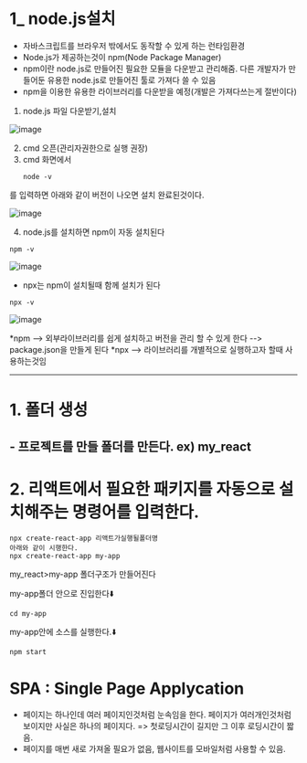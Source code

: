 # 1_ node.js설치
* 자바스크립트를 브라우저 밖에서도 동작할 수 있게 하는 런타임환경
* Node.js가 제공하는것이 npm(Node Package Manager)
* npm이란 node.js로 만들어진 필요한 모듈을 다운받고 관리해줌. 다른 개발자가 만들어둔 유용한 node.js로 만들어진 툴로 가져다 쓸 수 있음
* npm을 이용한 유용한 라이브러리를 다운받을 예정(개발은 가져다쓰는게 절반이다)


1. node.js 파일 다운받기,설치
   
![image](https://github.com/hyunju960429/node.js-connect/assets/145514544/6d68169f-35d2-409c-aa80-8833059df209)

2. cmd 오픈(관리자권한으로 실행 권장)
3. cmd 화면에서
   ```
   node -v
   ```
를 입력하면 아래와 같이 버전이 나오면 설치 완료된것이다.

![image](https://github.com/hyunju960429/node.js-connect/assets/145514544/0445efcb-9047-4a8e-be42-ac8fb802d7f7)

4. node.js를 설치하면 npm이 자동 설치된다
```
npm -v
```

![image](https://github.com/hyunju960429/node.js-connect/assets/145514544/053a40a7-c31d-4a6f-a8ee-4e55dc81b07c)

* npx는 npm이 설치될때 함께 설치가 된다
```
npx -v
```
![image](https://github.com/hyunju960429/node.js-connect/assets/145514544/9bc5285a-0656-4d58-8efa-82a567ffaa1b)


*npm --> 외부라이브러리를 쉽게 설치하고 버전을 관리 할 수 있게 한다 --> package.json을 만들게 된다
*npx --> 라이브러리를 개별적으로 실행하고자 할때 사용하는것임


-------------------------------------------------------


# 1. 폴더 생성
## - 프로젝트를 만들 폴더를 만든다. ex) my_react
# 2. 리액트에서 필요한 패키지를 자동으로 설치해주는 명령어를 입력한다.

```
npx create-react-app 리액트가실행될폴더명
아래와 같이 시행한다.
npx create-react-app my-app 
```
my_react>my-app 폴더구조가 만들어진다

my-app폴더 안으로 진입한다⬇️
```
cd my-app
```

my-app안에 소스를 실행한다.⬇️
```
npm start
```

# SPA : Single Page Applycation
- 페이지는 하나인데 여러 페이지인것처럼 눈속임을 한다. 페이지가 여러개인것처럼 보이지만 사실은 하나의 페이지다. => 첫로딩시간이 길지만 그 이후 로딩시간이 짧음.
- 페이지를 매번 새로 가져올 필요가 없음, 웹사이트를 모바일처럼 사용할 수 있음.



